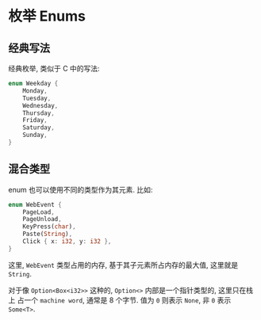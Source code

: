 # 枚举 Enums

## 经典写法

经典枚举, 类似于 C 中的写法:

```rust
enum Weekday {
    Monday,
    Tuesday,
    Wednesday,
    Thursday,
    Friday,
    Saturday,
    Sunday,
}
```

## 混合类型

enum 也可以使用不同的类型作为其元素. 比如:

```rust
enum WebEvent {
    PageLoad,
    PageUnload,
    KeyPress(char),
    Paste(String),
    Click { x: i32, y: i32 },
}
```

这里, `WebEvent` 类型占用的内存, 基于其子元素所占内存的最大值, 这里就是 `String`.

对于像 `Option<Box<i32>>` 这种的, `Option<>` 内部是一个指针类型的, 这里只在栈上
占一个 `machine word`, 通常是 8 个字节. 值为 `0` 则表示 `None`, 非 `0` 表示
`Some<T>`.
